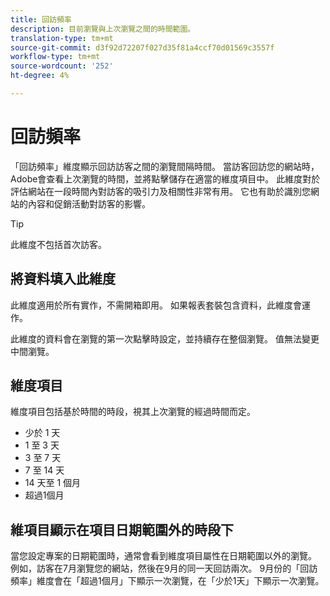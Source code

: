 ```yaml
---
title: 回訪頻率
description: 目前瀏覽與上次瀏覽之間的時間範圍。
translation-type: tm+mt
source-git-commit: d3f92d72207f027d35f81a4ccf70d01569c3557f
workflow-type: tm+mt
source-wordcount: '252'
ht-degree: 4%

---
```



# 回訪頻率

「回訪頻率」維度顯示回訪訪客之間的瀏覽間隔時間。 當訪客回訪您的網站時，Adobe會查看上次瀏覽的時間，並將點擊儲存在適當的維度項目中。 此維度對於評估網站在一段時間內對訪客的吸引力及相關性非常有用。 它也有助於識別您網站的內容和促銷活動對訪客的影響。

>[!TIP]
>
>此維度不包括首次訪客。

## 將資料填入此維度

此維度適用於所有實作，不需開箱即用。 如果報表套裝包含資料，此維度會運作。

此維度的資料會在瀏覽的第一次點擊時設定，並持續存在整個瀏覽。 值無法變更中間瀏覽。

## 維度項目

維度項目包括基於時間的時段，視其上次瀏覽的經過時間而定。

* 少於 1 天
* 1 至 3 天
* 3 至 7 天
* 7 至 14 天
* 14 天至 1 個月
* 超過1個月

## 維項目顯示在項目日期範圍外的時段下

當您設定專案的日期範圍時，通常會看到維度項目屬性在日期範圍以外的瀏覽。 例如，訪客在7月瀏覽您的網站，然後在9月的同一天回訪兩次。 9月份的「回訪頻率」維度會在「超過1個月」下顯示一次瀏覽，在「少於1天」下顯示一次瀏覽。